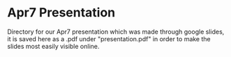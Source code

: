 # Apr7 Presentation

Directory for our Apr7 presentation which was made through google slides, it is saved here as a .pdf under "presentation.pdf" in order to make the slides most easily visible online.
